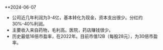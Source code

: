 **2024-06-07
* 公司近几年利润为3-4亿，基本转化为现金，资本支出很少。分红约30%-40%利润。
* 主要收入来自药物，毛利高。医院，药店赚钱很少。
* 历史最低16倍市盈率，在2022年。目前市值12B（每股28元），为30倍市盈率。